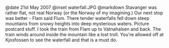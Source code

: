 @date		21st May 2007
@inset		waterfall.JPG
@markdown
Stavanger was rather flat, not real Norway (or the Norway of my imagining.) Our next stop was better - Flam said Flum. There tender waterfalls fell down steep mountains from snowy heights into deep mysterious waters. Picture postcard stuff. I took the train from Flam up to Vatnahalsen and back. The train winds around inside the mountain like a lost troll. You're allowed off at Kjosfossen to see the waterfall and that is a must do.
